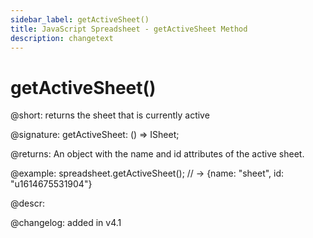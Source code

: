 ```yaml
---
sidebar_label: getActiveSheet()
title: JavaScript Spreadsheet - getActiveSheet Method
description: changetext
---
```


# getActiveSheet()

@short: returns the sheet that is currently active

@signature: getActiveSheet: () => ISheet;

@returns:
An object with the name and id attributes of the active sheet.

@example:
spreadsheet.getActiveSheet();
// ->  {name: "sheet", id: "u1614675531904"}

@descr:

@changelog: added in v4.1
